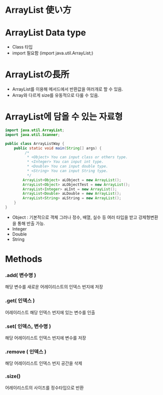 # ArrayList 使い方

# ArrayList Data type

- Class 타입
- import 필요함 (import java.util.ArrayList;)

# ArrayListの長所

- ArrayList를 이용해 메서드에서 반환값을 여러개로 할 수 있음.
- Array와 다르게 size를 유동적으로 다룰 수 있음.

# ArrayList에 담을 수 있는 자료형

```java
import java.util.ArrayList;
import java.util.Scanner;

public class ArrayListWay {
	public static void main(String[] args) {
		 /* 
		  * <Object> You can input class or others type.
		  * <Integer> You can input int type.
		  * <Double> You can input double type.
		  * <String> You can input String type.
		  */
		ArrayList<Object> aLObject = new ArrayList();
		ArrayList<Object> aLObjectTest = new ArrayList();
		ArrayList<Integer> aLInt = new ArrayList(); 		
		ArrayList<Double> aLDouble = new ArrayList(); 	
		ArrayList<String> aLString = new ArrayList(); 	
	}
}
```

- Object : 
기본적으로 객체
그러나 정수, 배열, 실수 등 여러 타입을 받고 강제형변환을 통해 반출 가능.
- Integer
- Double
- String

# Methods

### .add( 변수명 )

해당 변수를 새로운 어레이리스트의 인덱스 번지에 저장

### .get( 인덱스 )

어레이리스트 해당 인덱스 번지에 있는 변수를 인출

### .set( 인덱스, 변수명 )

해당 어레이리스트 인덱스 번지에 변수를 저장

### .remove ( 인덱스 )

해당 어레이리스트 인덱스 번지 공간을 삭제

### .size()

어레이리스트의 사이즈를 정수타입으로 반환